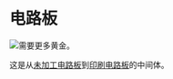 # 电路板

![需要更多黄金。](oredict:opencomputers:materialCircuitBoard)

这是从[未加工电路板](rawCircuitBoard.md)到[印刷电路板](printedCircuitBoard.md)的中间体。
